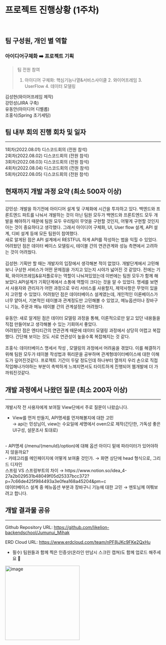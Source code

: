 # 프로젝트 진행상황 (1주차)
<br>


## 팀 구성원, 개인 별 역할

### 아이디어구체화 ➡️ 프로젝트 기획
> 팀 전원 참여 <br>
> 1. 아이디어 구체화: 핵심기능나열&서비스사이클 2. 와이어프레임 3. UserFlow 4. 데이터 모델링

김성현(와이어프레임 제작) <br> 
강민성(JIRA 구축) <br>
유동안(아이디어 디벨롭) <br>
조홍식(Spring 초기세팅) <br>


## 팀 내부 회의 진행 회차 및 일자

---

1회차(2022.08.01) 디스코드회의 (전원 참석) <br>
2회차(2022.08.02) 디스코드회의 (전원 참석) <br>
3회차(2022.08.03) 디스코드회의 (전원 참석) <br>
4회차(2022.08.04) 디스코드회의 (전원 참석) <br>
5회차(2022.08.05) 디스코드회의 (전원 참석)

## 현재까지 개발 과정 요약 (최소 500자 이상)

---
강민성: 개발을 하기전에 아이디어 설계 및 구체화에 시간을 투자하고 있다. 백엔드와 프론트엔드 파트를 나눠서 개발하는 것이 아닌 팀원 모두가 백엔드와 프론트엔드 모두 개발을 해야하기 때문에 팀원 모두 우리팀이 무엇을 구현할 것인지, 어떻게 구현할 것인지 아는 것이 중요하다고 생각했다. 그래서 아이디어 구체화, UI, User flow 설계, API 설계, 디비 설계 등에 모든 팀원이 참여했다. <br>
새로 알게된 점은 API 설계에서 RESTFUL 하게 API를 작성하는 법을 익힐 수 있었다. <br>
어려웠던 점은 데이터 베이스 모델링시, 테이블 간의 연관관계와 성능 측면에서 고려하는 것이 어려웠다.
<br><br>
김성현: 기획만 할 때는 개발자의 입장에서 생각해본 적이 없었다. 개발단계에서 고민해보니 구상한 서비스가 어떤 문제점을 가지고 있는지 시야가 넓어진 것 같았다. 전에는 기획, 와이어프레임&유저플로우는 역할이 나눠져있었는데 이번에는 팀원 모두가 함께 해보았다.API설계가 기획단계에서 소통에 역할이 크다는 것을 알 수 있었다. 명세를 보면서 사용자와 관리자가 어떤 과정으로 우리 서비스를 사용할지, 제약사항은 무엇이 있을지 고민할 수 있었다. 어려웠던 점은 데이터베이스 설계였는데, 개인적인 이론베이스가 너무 얕아서, 기본적인 테이블과 관계정도만 고민해볼 수 있었고, 메뉴옵션이나 장바구니 기능, 주문과 메뉴 테이블 간의 관계설정은 어려웠다.
<br><br>
유동안: 새로 알게된 점은 데이터 모델링 과정을 통해, 이론적으로만 알고 있던 내용들을 직접 만들어보고 생각해볼 수 있는 기회여서 좋았다.<br>
어려웠던 점은 엔티티간의 연관관계 때문에 데이터 모델링 과정에서 상당히 어렵고 복잡했다. 간단해 보이는 것도 서로 연관성이 높을수록 복잡해지는 것 같다.
<br><br>
조홍식: 데이터베이스 명세서 작성 , 모델링의 과정에서 어려움을 겪었다.
이를 해결하기 위해 팀원 모두가 테이블 작성법과 쿼리문을 공부하며
관계형데이터베이스에 대한 이해도가 깊어진것같다.
프로젝트 기간이 두달 정도인데 하나부터 열까지 우리 손으로 직접
작업해나가야하는 부분이 촉박하게 느껴지면서도 타이트하게 진행되어
웹개발에 더 가까워진것같다. <br>

## 개발 과정에서 나왔던 질문 (최소 200자 이상)

---

개발시작 전 사용자에게 보여질 View단에서 주로 질문이 나왔습니다.
<br>
- View를 먼저 만들지, API명세를 먼저해볼지에 대한 고민 <br>
→ api는 민성님이, view는 수요일에 세명에서 oven으로 제작(간단한, 가독성 좋은 UI구성, 설문조사 토대로)
<br>
- API명세 (/menu/{menuId}/option)에 대해 옵션 아이디 밑에 파라미터가 있어야하지 않을까요?
<br>
- 카테고리를 메인페이지에 어떻게 보여줄 것인가. → 화면 상단에 head 형식으로, 그리드 디자인 
<br>
스프링 VS 스프링부트의 차이 → https://www.notion.so/idea_4-27a2b029531b48049f05d25337bcc372?p=7c66de425f984493a3e0fea168a45204&pm=c

<br>
데이터베이스 설계 중 메뉴옵션 부분과 장바구니 기능에 대한 고민  → 멘토님께 여쭤보려고 합니다.

## 개발 결과물 공유

---

Github Repository URL: 
https://github.com/likelion-backendschool/Jumunui_Mihak

ERD Cloud URL:
https://www.erdcloud.com/team/nPF8jJKc9FKe2QxHu


- 필수) 팀원들과 함께 찍은 인증샷(온라인 만남시 스크린 캡쳐)도 함께 업로드 해주세요 🙂
<img width="241" alt="image" src="https://user-images.githubusercontent.com/53210680/183417190-6b7dbb3a-45c1-455b-b688-7b47cb5ca45c.png">
